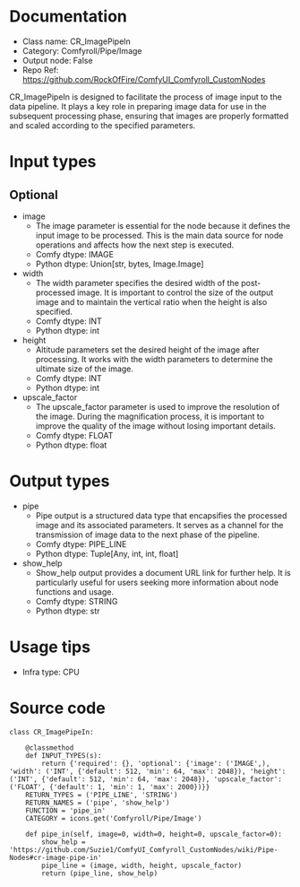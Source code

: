 # Documentation
- Class name: CR_ImagePipeIn
- Category: Comfyroll/Pipe/Image
- Output node: False
- Repo Ref: https://github.com/RockOfFire/ComfyUI_Comfyroll_CustomNodes

CR_ImagePipeIn is designed to facilitate the process of image input to the data pipeline. It plays a key role in preparing image data for use in the subsequent processing phase, ensuring that images are properly formatted and scaled according to the specified parameters.

# Input types
## Optional
- image
    - The image parameter is essential for the node because it defines the input image to be processed. This is the main data source for node operations and affects how the next step is executed.
    - Comfy dtype: IMAGE
    - Python dtype: Union[str, bytes, Image.Image]
- width
    - The width parameter specifies the desired width of the post-processed image. It is important to control the size of the output image and to maintain the vertical ratio when the height is also specified.
    - Comfy dtype: INT
    - Python dtype: int
- height
    - Altitude parameters set the desired height of the image after processing. It works with the width parameters to determine the ultimate size of the image.
    - Comfy dtype: INT
    - Python dtype: int
- upscale_factor
    - The upscale_factor parameter is used to improve the resolution of the image. During the magnification process, it is important to improve the quality of the image without losing important details.
    - Comfy dtype: FLOAT
    - Python dtype: float

# Output types
- pipe
    - Pipe output is a structured data type that encapsifies the processed image and its associated parameters. It serves as a channel for the transmission of image data to the next phase of the pipeline.
    - Comfy dtype: PIPE_LINE
    - Python dtype: Tuple[Any, int, int, float]
- show_help
    - Show_help output provides a document URL link for further help. It is particularly useful for users seeking more information about node functions and usage.
    - Comfy dtype: STRING
    - Python dtype: str

# Usage tips
- Infra type: CPU

# Source code
```
class CR_ImagePipeIn:

    @classmethod
    def INPUT_TYPES(s):
        return {'required': {}, 'optional': {'image': ('IMAGE',), 'width': ('INT', {'default': 512, 'min': 64, 'max': 2048}), 'height': ('INT', {'default': 512, 'min': 64, 'max': 2048}), 'upscale_factor': ('FLOAT', {'default': 1, 'min': 1, 'max': 2000})}}
    RETURN_TYPES = ('PIPE_LINE', 'STRING')
    RETURN_NAMES = ('pipe', 'show_help')
    FUNCTION = 'pipe_in'
    CATEGORY = icons.get('Comfyroll/Pipe/Image')

    def pipe_in(self, image=0, width=0, height=0, upscale_factor=0):
        show_help = 'https://github.com/Suzie1/ComfyUI_Comfyroll_CustomNodes/wiki/Pipe-Nodes#cr-image-pipe-in'
        pipe_line = (image, width, height, upscale_factor)
        return (pipe_line, show_help)
```